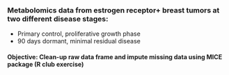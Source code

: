 ### Metabolomics data from estrogen receptor+ breast tumors at two different disease stages:
  - Primary control, proliferative growth phase
  - 90 days dormant, minimal residual disease 
  
#### Objective: Clean-up raw data frame and impute missing data using MICE package (R club exercise)
